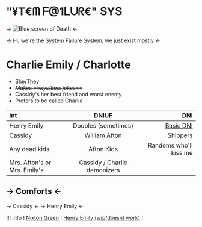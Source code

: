 # "$¥$T€ᗰ ᖴ@1ᒪᑌᖇ€" ՏYՏ

-> ![Blue screen of Death](https://i.postimg.cc/pL1vdvL5/Blue-Screen-of-Deatb.png) <-

-> Hi, we're the System Failure System, we just exist mostly <-

# Charlie Emily / Charlotte

- She/They
- *~~Makes ==kys/kms jokes==~~*
- Cassidy's her best friend and worst enemy
- Prefers to be called Charlie

Int | DNIUF | DNI
:---- | :----: | ----:
Henry Emily | Doubles (sometimes) | [Basic DNI](https://rentry.co/BASIC-DNI-AND-TONGTAGS)
Cassidy | William Afton | Shippers
Any dead kids | Afton Kids | Randoms who'll kiss me
 | Mrs. Afton's or Mrs. Emily's | Cassidy / Charlie demonizers

## -> Comforts <-
-> Cassidy <-
-> Henry Emily <-

!!! info ! [Nixton Green](https://rentry.co/System-failure-Nixton) ! [Henry Emily (wip/doesnt work)](https://rentry.co/System-failure-H3nry) !